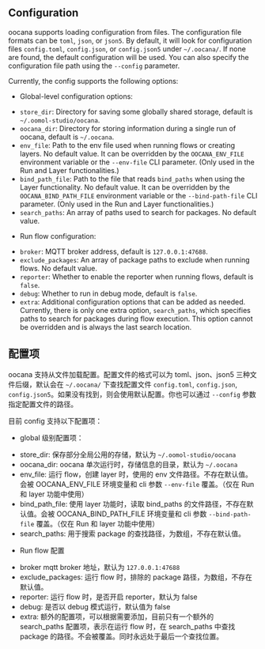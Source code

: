 ##  Configuration

oocana supports loading configuration from files. The configuration file formats can be `toml`, `json`, or `json5`. By default, it will look for configuration files `config.toml`, `config.json`, or `config.json5` under `~/.oocana/`. If none are found, the default configuration will be used. You can also specify the configuration file path using the `--config` parameter.

Currently, the config supports the following options:

* Global-level configuration options:

- `store_dir`: Directory for saving some globally shared storage, default is `~/.oomol-studio/oocana`.
- `oocana_dir`: Directory for storing information during a single run of oocana, default is `~/.oocana`.
- `env_file`: Path to the env file used when running flows or creating layers. No default value. It can be overridden by the `OOCANA_ENV_FILE` environment variable or the `--env-file` CLI parameter. (Only used in the Run and Layer functionalities.)
- `bind_path_file`: Path to the file that reads `bind_paths` when using the Layer functionality. No default value. It can be overridden by the `OOCANA_BIND_PATH_FILE` environment variable or the `--bind-path-file` CLI parameter. (Only used in the Run and Layer functionalities.)
- `search_paths`: An array of paths used to search for packages. No default value.

* Run flow configuration:

- `broker`: MQTT broker address, default is `127.0.0.1:47688`.
- `exclude_packages`: An array of package paths to exclude when running flows. No default value.
- `reporter`: Whether to enable the reporter when running flows, default is `false`.
- `debug`: Whether to run in debug mode, default is `false`.
- `extra`: Additional configuration options that can be added as needed. Currently, there is only one extra option, `search_paths`, which specifies paths to search for packages during flow execution. This option cannot be overridden and is always the last search location.

## 配置项

oocana 支持从文件加载配置。配置文件的格式可以为 toml、json、json5 三种文件后缀，默认会在 `~/.oocana/` 下查找配置文件 `config.toml`, `config.json`, `config.json5`。如果没有找到，则会使用默认配置。你也可以通过 `--config` 参数指定配置文件的路径。

目前 config 支持以下配置项：

* global 级别配置项：

- store_dir: 保存部分全局公用的存储，默认为 `~/.oomol-studio/oocana`
- oocana_dir: oocana 单次运行时，存储信息的目录，默认为 `~/.oocana`
- env_file: 运行 flow，创建 layer 时，使用的 env 文件路径。不存在默认值。会被 OOCANA_ENV_FILE 环境变量和 cli 参数 `--env-file` 覆盖。（仅在 Run 和 layer 功能中使用）
- bind_path_file: 使用 layer 功能时，读取 bind_paths 的文件路径，不存在默认值。会被 OOCANA_BIND_PATH_FILE 环境变量和 cli 参数 `--bind-path-file` 覆盖。（仅在 Run 和 layer 功能中使用）
- search_paths: 用于搜索 package 的查找路径，为数组，不存在默认值。

* Run flow 配置

- broker mqtt broker 地址，默认为 `127.0.0.1:47688`
- exclude_packages: 运行 flow 时，排除的 package 路径，为数组，不存在默认值。
- reporter: 运行 flow 时，是否开启 reporter，默认为 false
- debug: 是否以 debug 模式运行，默认值为 false
- extra: 额外的配置项，可以根据需要添加，目前只有一个额外的 search_paths 配置项，表示在运行 flow 时，在 search_paths 中查找 package 的路径。不会被覆盖。同时永远处于最后一个查找位置。